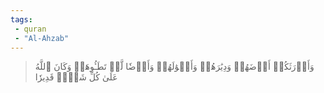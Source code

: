 ```yaml
---
tags: 
 - quran 
 - "Al-Ahzab"
---
```


> وَأَوۡرَثَكُمۡ أَرۡضَهُمۡ وَدِيَٰرَهُمۡ وَأَمۡوَٰلَهُمۡ وَأَرۡضٗا لَّمۡ تَطَـُٔوهَاۚ وَكَانَ ٱللَّهُ عَلَىٰ كُلِّ شَيۡءٖ قَدِيرٗا
